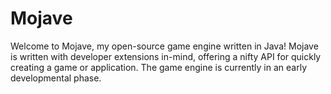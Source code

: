 # Mojave
Welcome to Mojave, my open-source game engine written in Java! Mojave is written with developer extensions in-mind, offering a nifty API for quickly creating a game or application.
The game engine is currently in an early developmental phase.
